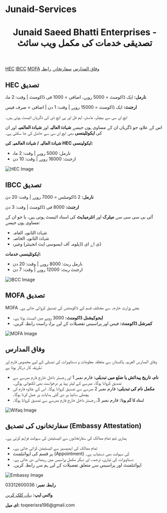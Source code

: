 # Junaid-Services


  <header>
    <h1>Junaid Saeed Bhatti Enterprises - تصدیقی خدمات کی مکمل ویب سائٹ</h1>
  </header>

  <nav>
    <a href="#hec">HEC</a>
    <a href="#ibcc">IBCC</a>
    <a href="#mofa">MOFA</a>
    <a href="#wifaq">وفاق المدارس</a>
    <a href="#embassy">سفارتخانے</a>
    <a href="#contact">رابطہ</a>
  </nav>

  <section class="section-box" id="hec">
    <h2>HEC تصدیق</h2>
    <p><strong>نارمل:</strong> ایک ڈاکومنٹ = 5000 روپے، اضافی = 1000 فی ڈاکومنٹ | وقت: 2 ماہ</p>
    <p><strong>ارجنٹ:</strong> ایک ڈاکومنٹ = 15000 روپے | وقت: 1 دن | اضافی = صرف فیس</p>
    <p>ایچ ای سی سے بیچلر، ماسٹر، ایم فل اور پی ایچ ڈی کی ڈگریاں اٹیسٹ ہوتی ہیں۔</p>
    <p>اس کے علاوہ جو ڈگریاں ان کے مساوی ہوں جیسے <strong>شہادۃ العالیہ</strong> اور <strong>شہادۃ العالمیہ</strong> اور ان کی <strong>ایکوئلینسی</strong> بھی ایچ ای سی سے حاصل کی جا سکتی ہے۔</p>
    <p><strong>شہادۃ العالیہ / شہادۃ العالمیہ کی HEC ایکولینسی:</strong></p>
    <ul>
      <li>نارمل: 5000 روپے | وقت: 2 ماہ</li>
      <li>ارجنٹ: 16000 روپے | وقت: 10 دن</li>
    </ul>
    <img src="https://via.placeholder.com/600x300.png?text=HEC+Attestation" alt="HEC Image">
  </section>

  <section class="section-box" id="ibcc">
    <h2>IBCC تصدیق</h2>
    <p><strong>نارمل:</strong> 2 ڈاکومنٹس = 7000 روپے | وقت: 20 دن</p>
    <p><strong>ارجنٹ:</strong> 8000 فی ڈاکومنٹ | وقت: 3 دن</p>
    <p>آئی بی سی سی سے <strong>میٹرک</strong> اور <strong>انٹرمیڈیٹ</strong> کی اسناد اٹیسٹ ہوتی ہیں، یا جو ان کے مساوی ہوں جیسے:</p>
    <ul>
      <li>شہادۃ الثانویہ العامہ</li>
      <li>شہادۃ الثانویہ الخاصہ</li>
      <li>ڈی اے ای (ڈپلومہ آف ایسوسی ایٹ انجینئر) وغیرہ</li>
    </ul>
    <p><strong>ایکوئلینسی خدمات:</strong></p>
    <ul>
      <li>نارمل ریٹ: 8000 روپے | وقت: 20 دن</li>
      <li>ارجنٹ ریٹ: 12000 روپے | وقت: 7 دن</li>
    </ul>
    <img src="https://via.placeholder.com/600x300.png?text=IBCC+Attestation" alt="IBCC Image">
  </section>

  <section class="section-box" id="mofa">
    <h2>MOFA تصدیق</h2>
    <p>MOFA یعنی وزارتِ خارجہ سے مختلف قسم کے ڈاکومنٹس کی تصدیق کروائی جاتی ہے۔</p>
    <ul>
      <li><strong>ایجوکیشنل ڈاکومنٹ:</strong> 3000 روپے میں اٹیسٹ ہوتا ہے۔</li>
      <li><strong>کمرشل ڈاکومنٹ:</strong> فیس اور پراسیس تفصیلات کے لیے براہِ راست رابطہ کریں۔</li>
    </ul>
    <img src="https://via.placeholder.com/600x300.png?text=MOFA+Attestation" alt="MOFA Image">
  </section>

  <section class="section-box" id="wifaq">
    <h2>وفاق المدارس</h2>
    <p>وفاق المدارس العربیہ پاکستان سے متعلقہ معلومات و دستاویزات کی تبدیلی کے لیے مخصوص فارم اور طریقہ کار درکار ہوتا ہے:</p>
    <ul>
      <li><strong>نام، تاریخ پیدائش یا ضلع میں تبدیلی:</strong> فارم نمبر 1 اور رجسٹر داخل خارج فارم مدرسے سے تصدیق کروانا ہوگا۔ مدرسے کے لیٹر پیڈ پر درخواست بھی لکھوانی ہوگی۔</li>
      <li><strong>مکمل نام کی تبدیلی:</strong> فارم نمبر 2 مدرسے سے تصدیق کروانا ہوگا۔ اس کے علاوہ فارم کی پچھلی سائیڈ پر دی گئی ہدایات پر عمل کرنا ہوگا۔</li>
      <li><strong>اسناد کا گم ہونا:</strong> فارم نمبر 3، رجسٹر داخل خارج فارم مدرسے سے تصدیق کروانا ہوگا۔</li>
    </ul>
    <img src="https://via.placeholder.com/600x300.png?text=Wifaq+Madaris+Support" alt="Wifaq Image">
  </section>

  <section class="section-box" id="embassy">
    <h2>سفارتخانوں کی تصدیق (Embassy Attestation)</h2>
    <p>ہماری ٹیم تمام ممالک کی سفارتخانوں سے اٹیسٹیشن کی سہولت فراہم کرتی ہے۔</p>
    <ul>
      <li>تمام ممالک کی ایمبیسیز سے اٹیسٹیشن کرائی جاتی ہے۔</li>
      <li>ہر قسم کی اپوائنٹمنٹ (Appointment) کی سہولت بھی دستیاب ہے۔</li>
      <li>دستاویزات کی تیاری، ترجمہ، اور دیگر مکمل پراسیس میں رہنمائی دی جاتی ہے۔</li>
      <li>اپوائنٹمنٹ اور پراسیس سے متعلق تفصیلات کے لیے ہم سے رابطہ کریں۔</li>
    </ul>
    <img src="https://via.placeholder.com/600x300.png?text=Embassy+Attestation+Support" alt="Embassy Image">
  </section>

  <section class="contact-box" id="contact">
    <p><strong>رابطہ نمبر:</strong> 03312600036</p>
    <p><strong>واٹس ایپ:</strong> <a href="https://wa.me/923312600036?text=میں%20اٹیسٹیشن%20کے%20بارے%20میں%20معلومات%20چاہتا%20ہوں" target="_blank">یہاں کلک کریں</a></p>
    <p><strong>ای میل:</strong> toqeerisra196@gmail.com</p>
   
